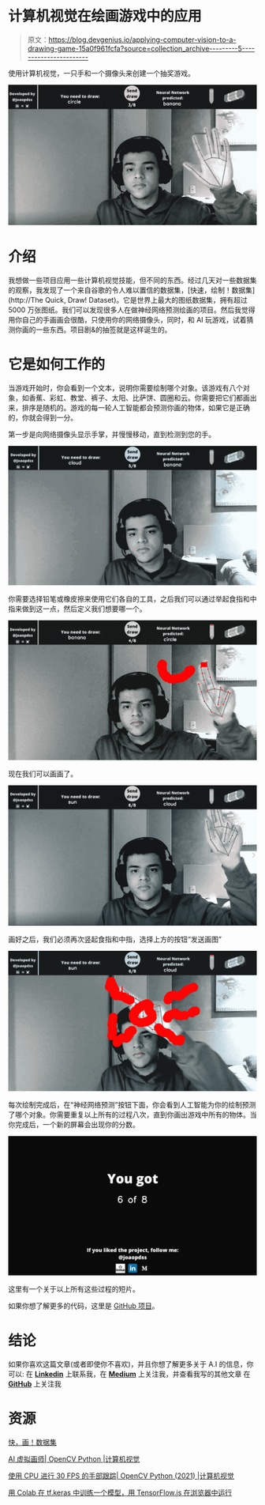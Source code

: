 # 计算机视觉在绘画游戏中的应用

> 原文：<https://blog.devgenius.io/applying-computer-vision-to-a-drawing-game-15a0f961fcfa?source=collection_archive---------5----------------------->

使用计算机视觉，一只手和一个摄像头来创建一个抽奖游戏。

![](img/4e507f30c63928311dcf5947cc372e58.png)

# 介绍

我想做一些项目应用一些计算机视觉技能，但不同的东西。经过几天对一些数据集的观察，我发现了一个来自谷歌的令人难以置信的数据集，[快速，绘制！数据集](http://The Quick, Draw! Dataset)。它是世界上最大的图纸数据集，拥有超过 5000 万张图纸。我们可以发现很多人在做神经网络预测绘画的项目。然后我觉得用你自己的手画画会很酷，只使用你的网络摄像头，同时，和 AI 玩游戏，试着猜测你画的一些东西。项目剧&的抽签就是这样诞生的。

# 它是如何工作的

当游戏开始时，你会看到一个文本，说明你需要绘制哪个对象。该游戏有八个对象，如香蕉、彩虹、教堂、裤子、太阳、比萨饼、圆圈和云。你需要把它们都画出来，排序是随机的。游戏的每一轮人工智能都会预测你画的物体，如果它是正确的，你就会得到一分。

第一步是向网络摄像头显示手掌，并慢慢移动，直到检测到您的手。

![](img/c7717a563931023e3dcbbdbb23e3ba59.png)

你需要选择铅笔或橡皮擦来使用它们各自的工具，之后我们可以通过举起食指和中指来做到这一点，然后定义我们想要哪一个。

![](img/6cc02bc2da5d48ab01faacb41a57561a.png)

现在我们可以画画了。

![](img/2226c4ecb13ac6e0d60a7826fb166abe.png)

画好之后，我们必须再次竖起食指和中指，选择上方的按钮“发送画图”

![](img/838fba33dfdd068eb42b25298dbf4ead.png)

每次绘制完成后，在“神经网络预测”按钮下面，你会看到人工智能为你的绘制预测了哪个对象。你需要重复以上所有的过程八次，直到你画出游戏中所有的物体。当你完成后，一个新的屏幕会出现你的分数。

![](img/b935fe78265b22af9c4e8dec4ffff718.png)

这里有一个关于以上所有这些过程的短片。

如果你想了解更多的代码，这里是 [GitHub 项目](https://github.com/joaopdss/drawing-game-computer-vision)。

# 结论

如果你喜欢这篇文章(或者即使你不喜欢)，并且你想了解更多关于 A.I 的信息，你可以:
在 [**Linkedin**](https://www.linkedin.com/in/joaopdss/)
上联系我，在 [**Medium**](https://medium.com/@joaopdss) 上关注我，并查看我写的其他文章
在 [**GitHub**](https://github.com/joaopdss) 上关注我

# 资源

[快，画！数据集](https://github.com/googlecreativelab/quickdraw-dataset)

[AI 虚拟画师| OpenCV Python |计算机视觉](https://www.youtube.com/watch?v=ZiwZaAVbXQo)

[使用 CPU 进行 30 FPS 的手部跟踪| OpenCV Python (2021) |计算机视觉](https://www.youtube.com/watch?v=NZde8Xt78Iw&t=2479s)

[用 Colab 在 tf.keras 中训练一个模型，用 TensorFlow.js 在浏览器中运行](https://medium.com/tensorflow/train-on-google-colab-and-run-on-the-browser-a-case-study-8a45f9b1474e)